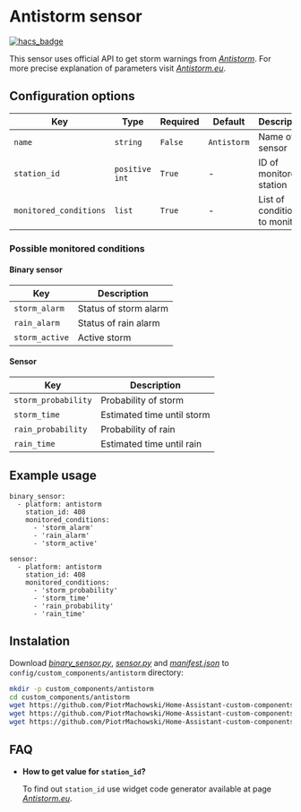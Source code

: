 # Antistorm sensor

[![hacs_badge](https://img.shields.io/badge/HACS-Default-orange.svg)](https://github.com/custom-components/hacs)

This sensor uses official API to get storm warnings from [*Antistorm*](https://antistorm.eu/). For more precise explanation of parameters visit [*Antistorm.eu*](https://antistorm.eu/deweloperzy.php).

## Configuration options

| Key | Type | Required | Default | Description |
| --- | --- | --- | --- | --- |
| `name` | `string` | `False` | `Antistorm` | Name of sensor |
| `station_id` | `positive int` | `True` | - | ID of monitored station |
| `monitored_conditions` | `list` | `True` | - | List of conditions to monitor |

### Possible monitored conditions

#### Binary sensor
| Key | Description |
| --- | --- | 
| `storm_alarm` | Status of storm alarm |
| `rain_alarm` | Status of rain alarm |
| `storm_active` | Active storm |

#### Sensor
| Key | Description |
| --- | --- | 
| `storm_probability` | Probability of storm |
| `storm_time` | Estimated time until storm |
| `rain_probability` | Probability of rain |
| `rain_time` | Estimated time until rain |

## Example usage

```
binary_sensor:
  - platform: antistorm
    station_id: 408
    monitored_conditions:
      - 'storm_alarm'
      - 'rain_alarm'
      - 'storm_active'
```

```
sensor:
  - platform: antistorm
    station_id: 408
    monitored_conditions:
      - 'storm_probability'
      - 'storm_time'
      - 'rain_probability'
      - 'rain_time'
```

## Instalation

Download [*binary_sensor.py*](https://github.com/PiotrMachowski/Home-Assistant-custom-components-Antistorm/raw/master/custom_components/antistorm/binary_sensor.py), [*sensor.py*](https://github.com/PiotrMachowski/Home-Assistant-custom-components-Antistorm/raw/master/custom_components/antistorm/sensor.py) and [*manifest.json*](https://github.com/PiotrMachowski/Home-Assistant-custom-components-Antistorm/raw/master/custom_components/antistorm/manifest.json) to `config/custom_components/antistorm` directory:
```bash
mkdir -p custom_components/antistorm
cd custom_components/antistorm
wget https://github.com/PiotrMachowski/Home-Assistant-custom-components-Antistorm/raw/master/custom_components/antistorm/binary_sensor.py
wget https://github.com/PiotrMachowski/Home-Assistant-custom-components-Antistorm/raw/master/custom_components/antistorm/sensor.py
wget https://github.com/PiotrMachowski/Home-Assistant-custom-components-Antistorm/raw/master/custom_components/antistorm/manifest.json
```

## FAQ

* **How to get value for `station_id`?**

  To find out `station_id` use widget code generator available at page [*Antistorm.eu*](https://antistorm.eu/deweloperzy.php).
